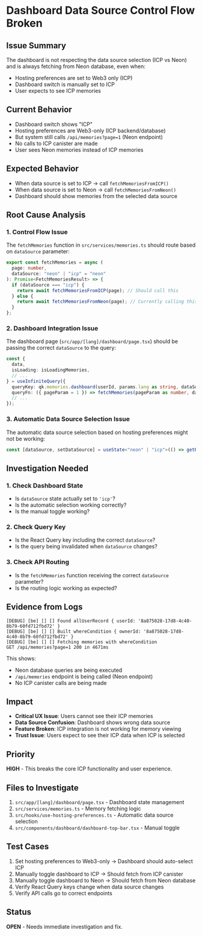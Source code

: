 # Dashboard Data Source Control Flow Broken

## Issue Summary

The dashboard is not respecting the data source selection (ICP vs Neon) and is always fetching from Neon database, even when:

- Hosting preferences are set to Web3 only (ICP)
- Dashboard switch is manually set to ICP
- User expects to see ICP memories

## Current Behavior

- Dashboard switch shows "ICP"
- Hosting preferences are Web3-only (ICP backend/database)
- But system still calls `/api/memories?page=1` (Neon endpoint)
- No calls to ICP canister are made
- User sees Neon memories instead of ICP memories

## Expected Behavior

- When data source is set to ICP → call `fetchMemoriesFromICP()`
- When data source is set to Neon → call `fetchMemoriesFromNeon()`
- Dashboard should show memories from the selected data source

## Root Cause Analysis

### 1. Control Flow Issue

The `fetchMemories` function in `src/services/memories.ts` should route based on `dataSource` parameter:

```typescript
export const fetchMemories = async (
  page: number,
  dataSource: "neon" | "icp" = "neon"
): Promise<FetchMemoriesResult> => {
  if (dataSource === "icp") {
    return await fetchMemoriesFromICP(page); // Should call this
  } else {
    return await fetchMemoriesFromNeon(page); // Currently calling this
  }
};
```

### 2. Dashboard Integration Issue

The dashboard page (`src/app/[lang]/dashboard/page.tsx`) should be passing the correct `dataSource` to the query:

```typescript
const {
  data,
  isLoading: isLoadingMemories,
  // ...
} = useInfiniteQuery({
  queryKey: qk.memories.dashboard(userId, params.lang as string, dataSource),
  queryFn: ({ pageParam = 1 }) => fetchMemories(pageParam as number, dataSource),
  // ...
});
```

### 3. Automatic Data Source Selection Issue

The automatic data source selection based on hosting preferences might not be working:

```typescript
const [dataSource, setDataSource] = useState<"neon" | "icp">(() => getRecommendedDataSource(hostingPreferences));
```

## Investigation Needed

### 1. Check Dashboard State

- Is `dataSource` state actually set to `'icp'`?
- Is the automatic selection working correctly?
- Is the manual toggle working?

### 2. Check Query Key

- Is the React Query key including the correct `dataSource`?
- Is the query being invalidated when `dataSource` changes?

### 3. Check API Routing

- Is the `fetchMemories` function receiving the correct `dataSource` parameter?
- Is the routing logic working as expected?

## Evidence from Logs

```
[DEBUG] [be] [] [] Found allUserRecord { userId: '8a875028-17d8-4c40-8b79-60fd712fbd72' }
[DEBUG] [be] [] [] Built whereCondition { ownerId: '8a875028-17d8-4c40-8b79-60fd712fbd72' }
[DEBUG] [be] [] [] Fetching memories with whereCondition
GET /api/memories?page=1 200 in 4671ms
```

This shows:

- Neon database queries are being executed
- `/api/memories` endpoint is being called (Neon endpoint)
- No ICP canister calls are being made

## Impact

- **Critical UX Issue**: Users cannot see their ICP memories
- **Data Source Confusion**: Dashboard shows wrong data source
- **Feature Broken**: ICP integration is not working for memory viewing
- **Trust Issue**: Users expect to see their ICP data when ICP is selected

## Priority

**HIGH** - This breaks the core ICP functionality and user experience.

## Files to Investigate

1. `src/app/[lang]/dashboard/page.tsx` - Dashboard state management
2. `src/services/memories.ts` - Memory fetching logic
3. `src/hooks/use-hosting-preferences.ts` - Automatic data source selection
4. `src/components/dashboard/dashboard-top-bar.tsx` - Manual toggle

## Test Cases

1. Set hosting preferences to Web3-only → Dashboard should auto-select ICP
2. Manually toggle dashboard to ICP → Should fetch from ICP canister
3. Manually toggle dashboard to Neon → Should fetch from Neon database
4. Verify React Query keys change when data source changes
5. Verify API calls go to correct endpoints

## Status

**OPEN** - Needs immediate investigation and fix.
